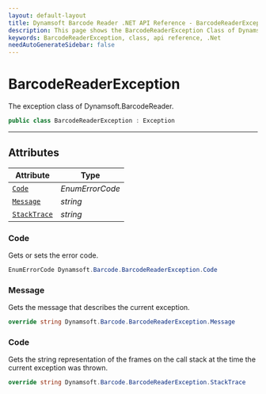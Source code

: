 ```yaml
---
layout: default-layout
title: Dynamsoft Barcode Reader .NET API Reference - BarcodeReaderException Class
description: This page shows the BarcodeReaderException Class of Dynamsoft Barcode Reader for .NET SDK.
keywords: BarcodeReaderException, class, api reference, .Net
needAutoGenerateSidebar: false
---
```



# BarcodeReaderException
The exception class of Dynamsoft.BarcodeReader.

```C#
public class BarcodeReaderException : Exception
```  

---

## Attributes
  
| Attribute | Type |
|---------- | ----------- | 
| [`Code`](#code) | *EnumErrorCode* |
| [`Message`](#message) | *string* | 
| [`StackTrace`](#stacktrace) | *string* |
  
  
### Code
Gets or sets the error code. 

```C#
EnumErrorCode Dynamsoft.Barcode.BarcodeReaderException.Code
```  

### Message
Gets the message that describes the current exception. 

```C#
override string Dynamsoft.Barcode.BarcodeReaderException.Message
```  

### Code
Gets the string representation of the frames on the call stack at the time the current exception was thrown. 

```C#
override string Dynamsoft.Barcode.BarcodeReaderException.StackTrace
```  

